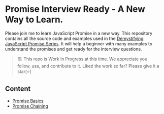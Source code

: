 # Promise Interview Ready - A New Way to Learn.

Please join me to learn JavaScript Promise in a new way. This repository contains all the source code and examples used in the [Demystifying JavaScript Promise Series](https://blog.greenroots.info/series/javascript-promises). It will help a beginner with many examples to understand the promises and get ready for the interview questions.

> 🏗️ This repo is Work In Progress at this time. We appreciate you follow, use, and contribute to it. Liked the work so far? Please give it a star(⭐)

## Content

- [Promise Basics](https://github.com/atapas/demystifying-javaScript-promise/tree/main/src/01-promise-basics)
- [Promise Chaining](https://github.com/atapas/demystifying-javaScript-promise/tree/main/src/02-promise-chain)


